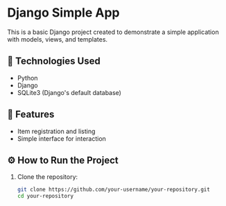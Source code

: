 # Django Simple App  

This is a basic Django project created to demonstrate a simple application with models, views, and templates.  

## 🚀 Technologies Used  
- Python  
- Django  
- SQLite3 (Django's default database)  

## 📌 Features  
- Item registration and listing  
- Simple interface for interaction  

## ⚙️ How to Run the Project  
1. Clone the repository:  
   ```sh
   git clone https://github.com/your-username/your-repository.git
   cd your-repository
